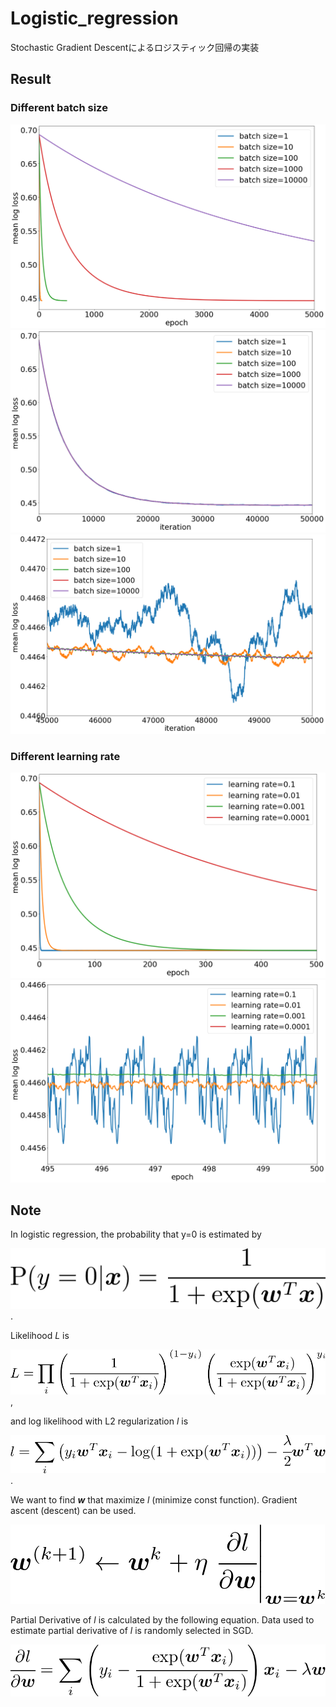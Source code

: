 # Logistic_regression
Stochastic Gradient Descentによるロジスティック回帰の実装

## Result
### Different batch size
![r1](./figures/epoch_error_batch.png )
![r2](./figures/iter_error_batch.png )
![r3](./figures/iter_error_batch_.png )

### Different learning rate
![r4](./figures/epoch_error_rate.png )
![r5](./figures/epoch_error_rate_lim.png )

## Note
In logistic regression, the probability that y=0 is estimated by

![proba](./figures/eq3.png ) .

Likelihood _L_ is 

![likelihood](./figures/eq4.png ) ,

and log likelihood with L2 regularization _l_ is

![logl](./figures/eq5.png ) .

We want to find _**w**_ that maximize _l_ (minimize const function). Gradient ascent (descent) can be used.

![logl](./figures/eq7.png ) 

Partial Derivative of _l_ is calculated by the following equation. Data used to estimate partial derivative of _l_ is randomly selected in SGD.

![logl](./figures/eq6.png ) 
